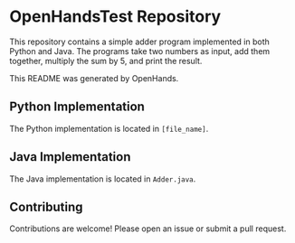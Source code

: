 # OpenHandsTest Repository

This repository contains a simple adder program implemented in both Python and Java.  The programs take two numbers as input, add them together, multiply the sum by 5, and print the result.

This README was generated by OpenHands.

## Python Implementation

The Python implementation is located in `[file_name]`.

## Java Implementation

The Java implementation is located in `Adder.java`.
## Contributing

Contributions are welcome! Please open an issue or submit a pull request.


